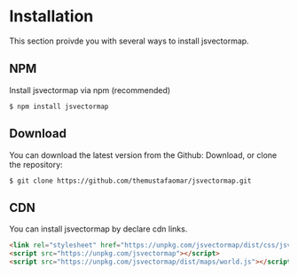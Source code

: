 # Installation
This section proivde you with several ways to install jsvectormap.

## NPM
Install jsvectormap via npm (recommended)

```shell
$ npm install jsvectormap
```

## Download
You can download the latest version from the Github: Download, or clone the repository:

```shell
$ git clone https://github.com/themustafaomar/jsvectormap.git
```

## CDN
You can install jsvectormap by declare cdn links.

```html
<link rel="stylesheet" href="https://unpkg.com/jsvectormap/dist/css/jsvectormap.css" />
<script src="https://unpkg.com/jsvectormap"></script>
<script src="https://unpkg.com/jsvectormap/dist/maps/world.js"></script>
```
